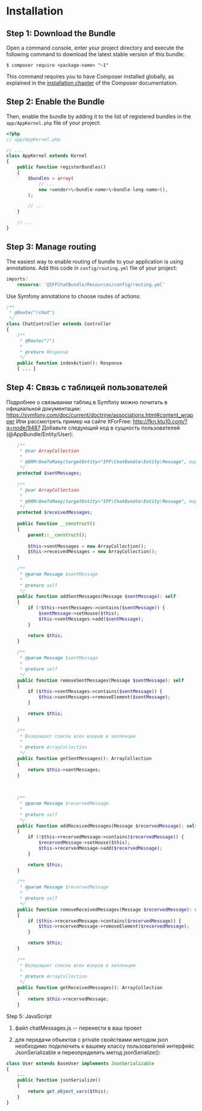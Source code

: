 Installation
============

Step 1: Download the Bundle
---------------------------

Open a command console, enter your project directory and execute the
following command to download the latest stable version of this bundle:

```console
$ composer require <package-name> "~1"
```

This command requires you to have Composer installed globally, as explained
in the [installation chapter](https://getcomposer.org/doc/00-intro.md)
of the Composer documentation.

Step 2: Enable the Bundle
-------------------------

Then, enable the bundle by adding it to the list of registered bundles
in the `app/AppKernel.php` file of your project:

```php
<?php
// app/AppKernel.php

// ...
class AppKernel extends Kernel
{
    public function registerBundles()
    {
        $bundles = array(
            // ...
            new <vendor>\<bundle-name>\<bundle-long-name>(),
        );

        // ...
    }

    // ...
}
```

Step 3: Manage routing
----------------------

The easiest way to enable routing of bundle to your application is using annotations.
Add this code in `config/routing.yml` file of your project:

```php
imports:
    resource: '@IFFChatBundle/Resources/config/routing.yml' 
```

Use Symfony annotations to choose routes of actions:

```php	
/**
 * @Route("/chat")
 */
class ChatController extends Controller
{
    /**
     * @Route("/")
     * 
     * @return Response
     */
    public function indexAction(): Response
    { ... }
```

Step 4: Связь с таблицей пользователей
----------------------

Подробнее о связывании таблиц в Symfony можно почитать в официальной документации: https://symfony.com/doc/current/doctrine/associations.html#content_wrapper
Или рассмотреть пример на сайте ItForFree: http://fkn.ktu10.com/?q=node/9487
Добавьте следующий код в сущность пользователей (@AppBundle/Entity/User):
    
```php
    /**
     * @var ArrayCollection
     *
     * @ORM\OneToMany(targetEntity="IFF\ChatBundle\Entity\Message", mappedBy="userFrom")
     */
    protected $sentMessages;
    
    /**
     * @var ArrayCollection
     *
     * @ORM\OneToMany(targetEntity="IFF\ChatBundle\Entity\Message", mappedBy="userTo")
     */
    protected $receivedMessages;
    
    public function __construct()
    {
        parent::__construct();
        
        $this->sentMessages = new ArrayCollection(); 
        $this->receivedMessages = new ArrayCollection(); 
    }
    
    /**
     * @param Message $sentMessage
     * 
     * @return self
     */
    public function addSentMessages(Message $sentMessage): self
    {
        if (!$this->sentMessages->contains($sentMessage)) { 
            $sentMessage->setHouse($this); 
            $this->sentMessages->add($sentMessage); 
        }

        return $this;
    }
            
    /**
     * @param Message $sentMessage
     * 
     * @return self
     */
    public function removeSentMessages(Message $sentMessage): self
    {
        if ($this->sentMessages->contains($sentMessage)) { 
            $this->sentMessages->removeElement($sentMessage); 
        }

        return $this;
    }
    
    /**
     * Возвращает список всех юзеров в коллекции
     * 
     * @return ArrayCollection
     */
    public function getSentMessages(): ArrayCollection
    {
        return $this->sentMessages; 
    }
    
    
    
    /**
     * @param Message $recervedMessage
     * 
     * @return self
     */
    public function addReceivedMessages(Message $recervedMessage): self
    {
        if (!$this->recervedMessage->contains($recervedMessage)) { 
            $recervedMessage->setHouse($this); 
            $this->recervedMessage->add($recervedMessage); 
        }

        return $this;
    }
            
    /**
     * @param Message $recervedMessage
     * 
     * @return self
     */
    public function removeReceivedMessages(Message $recervedMessage): self
    {
        if ($this->recervedMessage->contains($recervedMessage)) { 
            $this->recervedMessage->removeElement($recervedMessage); 
        }

        return $this;
    }
    
    /**
     * Возвращает список всех юзеров в коллекции
     * 
     * @return ArrayCollection
     */
    public function getReceivedMessages(): ArrayCollection
    {
        return $this->recervedMessage; 
    }
```

Step 5: JavaScript

1) файл chatMessages.js -- перенести в ваш проект

2) для передачи объектов с private свойствами методом json необходимо подключить 
к вашему классу пользователей интерфейс JsonSerializable и переопределить метод jsonSerialize():
```php
class User extends BaseUser implements JsonSerializable
{
    ... 
    public function jsonSerialize()
    {
        return get_object_vars($this);
    }
}
```